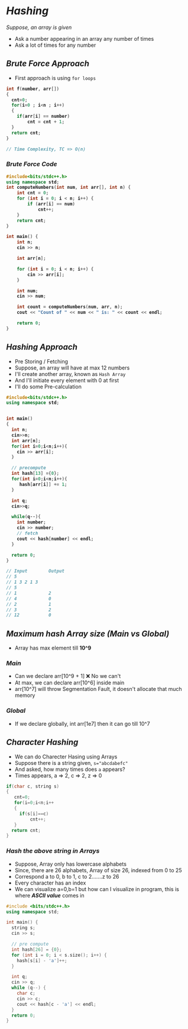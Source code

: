 # _Hashing_
_Suppose, an array is given_
- Ask a number appearing in an array any number of times
- Ask a lot of times for any number

## _Brute Force Approach_
- First approach is using `for loops`

<b>

```cpp
int f(number, arr[])
{
  cnt=0;
  for(i=0 ; i<n ; i++)   
  {
    if(arr[i] == number)   
        cnt = cnt + 1;
  }
  return cnt;
}

// Time Complexity, TC => O(n)
```

### _Brute Force Code_

```cpp
#include<bits/stdc++.h> 
using namespace std;
int computeNumbers(int num, int arr[], int n) {
    int cnt = 0;
    for (int i = 0; i < n; i++) {
        if (arr[i] == num)
            cnt++;
    }
    return cnt;
}

int main() {
    int n;
    cin >> n;

    int arr[n];

    for (int i = 0; i < n; i++) {
        cin >> arr[i];
    }

    int num;
    cin >> num;

    int count = computeNumbers(num, arr, n);
    cout << "Count of " << num << " is: " << count << endl;

    return 0;
}
```




</b>

## _Hashing Approach_
- Pre Storing / Fetching
- Suppose, an array will have at max 12 numbers
- I'll create another array, known as `Hash Array`
- And I'll initiate every element with 0 at first
- I'll do some Pre-calculation

<b>

```cpp
#include<bits/stdc++.h>
using namespace std;


int main()
{
  int n;
  cin>>n;
  int arr[n];
  for(int i=0;i<n;i++){
    cin >> arr[i];
  }

  // precompute
  int hash[13] ={0};
  for(int i=0;i<n;i++){
     hash[arr[i]] += 1;
  }

  int q;
  cin>>q;

  while(q--){
    int number;
    cin >> number;
    // fetch
    cout << hash[number] << endl;
  }

  return 0;
}

// Input        Output
// 5
// 1 3 2 1 3
// 5
// 1            2
// 4            0 
// 2            1
// 3            2
// 12           0
```
</b>

## _Maximum hash Array size (Main vs Global)_
- Array has max element till **10^9**
### _Main_
- Can we declare arr[10^9 + 1] ❌ No we can't
- At max, we can declare arr[10^6] inside main
- arr[10^7] will throw Segmentation Fault, it doesn't allocate that much memory

### _Global_
- If we declare globally, int arr[1e7] then it can go till 10^7


## _Character Hashing_
- We can do Charecter Hasing using Arrays
- Suppose there is a string given, `s="abcdabefc"`
- And asked, how many times does `a` appears?
- Times appears, a => 2, c => 2, z => 0 

```cpp
if(char c, string s)
{
   cnt=0;
   for(i=0;i<n;i++
   {
     if(s[i]==c)
         cnt++;
   }
  return cnt;
}
```

### _Hash the above string in Arrays_
- Suppose, Array only has lowercase alphabets
- Since, there are 26 alphabets, Array of size 26, indexed from 0 to 25
- Correspond a to 0, b to 1, c to 2.......z to 26
- Every character has an index
- We  can visualize a=0,b=1 but how can I visualize in program, this is where **_ASCII value_** comes in

```cpp
#include <bits/stdc++.h>
using namespace std;

int main() {
  string s;
  cin >> s;

  // pre compute
  int hash[26] = {0};
  for (int i = 0; i < s.size(); i++) {
    hash[s[i] - 'a']++;
  }

  int q;
  cin >> q;
  while (q--) {
    char c;
    cin >> c;
    cout << hash[c - 'a'] << endl;
  }
  return 0;
}
```


















